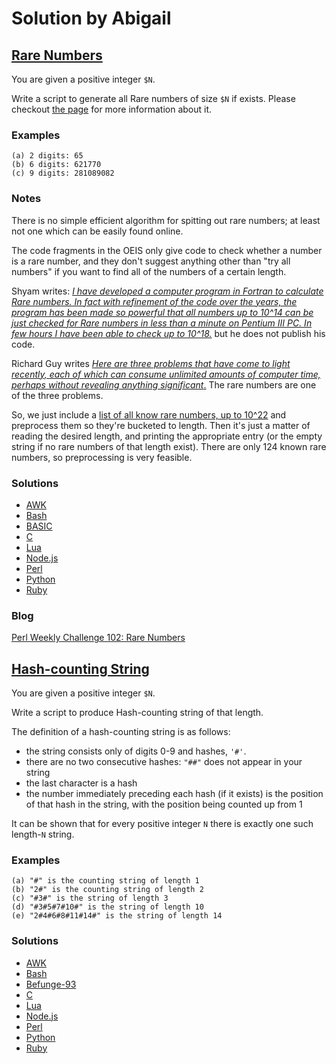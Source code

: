 # Solution by Abigail
## [Rare Numbers](https://perlweeklychallenge.org/blog/perl-weekly-challenge-102/#TASK1)


You are given a positive integer `$N`.

Write a script to generate all Rare numbers of size `$N` if exists.
Please checkout [the page](http://www.shyamsundergupta.com/rare.htm)
for more information about it.

### Examples
~~~~
(a) 2 digits: 65
(b) 6 digits: 621770
(c) 9 digits: 281089082
~~~~

### Notes

There is no simple efficient algorithm for spitting out rare numbers;
at least not one which can be easily found online.

The code fragments in the OEIS only give code to check whether a 
number is a rare number, and they don't suggest anything other
than "try all numbers" if you want to find all of the numbers of a
certain length. 

Shyam writes: [*I have developed a computer program in Fortran to
calculate Rare numbers. In fact with refinement of the code over
the years, the program has been made so powerful that all numbers
up to 10^14 can be just checked for Rare numbers in less than a
minute on Pentium III PC. In few hours I have been able to check
up to 10^18.*](https://www.primepuzzles.net/conjectures/conj_023.htm)
but he does not publish his code.

Richard Guy writes [*Here are three problems that have come to light
recently, each of which can consume unlimited amounts of computer time,
perhaps without revealing anything
significant*.](https://www.jstor.org/stable/2325149?seq=1)
The rare numbers are one of the three problems.

So, we just include a [list of all know rare numbers,
up to 10^22](https://oeis.org/A035519/b035519.txt) 
and preprocess them so they're bucketed to length. Then it's just
a matter of reading the desired length, and printing the appropriate
entry (or the empty string if no rare numbers of that length exist).
There are only 124 known rare numbers, so preprocessing is very
feasible.


### Solutions
* [AWK](awk/ch-1.awk)
* [Bash](bash/ch-1.sh)
* [BASIC](basic/ch-1.bas)
* [C](c/ch-1.c)
* [Lua](lua/ch-1.lua)
* [Node.js](node/ch-1.js)
* [Perl](perl/ch-1.pl)
* [Python](python/ch-1.py)
* [Ruby](ruby/ch-1.rb)

### Blog
[Perl Weekly Challenge 102: Rare Numbers](https://wp.me/pcxd30-t7)


## [Hash-counting String](https://perlweeklychallenge.org/blog/perl-weekly-challenge-102/#TASK2)

You are given a positive integer `$N`.

Write a script to produce Hash-counting string of that length.

The definition of a hash-counting string is as follows:
- the string consists only of digits 0-9 and hashes, `'#'`.
- there are no two consecutive hashes: `"##"` does not appear in your string
- the last character is a hash
- the number immediately preceding each hash (if it exists) is the position
  of that hash in the string, with the position being counted up from 1

It can be shown that for every positive integer `N` there is exactly one
such length-`N` string.

### Examples
~~~~
(a) "#" is the counting string of length 1
(b) "2#" is the counting string of length 2
(c) "#3#" is the string of length 3
(d) "#3#5#7#10#" is the string of length 10
(e) "2#4#6#8#11#14#" is the string of length 14
~~~~

### Solutions
* [AWK](awk/ch-2.awk)
* [Bash](bash/ch-2.sh)
* [Befunge-93](befunge-93/ch-2.bf93)
* [C](c/ch-2.c)
* [Lua](lua/ch-2.lua)
* [Node.js](node/ch-2.js)
* [Perl](perl/ch-2.pl)
* [Python](python/ch-2.py)
* [Ruby](ruby/ch-2.rb)
